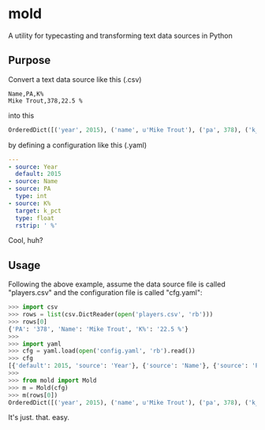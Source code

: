 # mold
A utility for typecasting and transforming text data sources in Python

## Purpose
Convert a text data source like this (.csv)
```csv
Name,PA,K%
Mike Trout,378,22.5 %
```
into this
```py
OrderedDict([('year', 2015), ('name', u'Mike Trout'), ('pa', 378), ('k_pct', 22.5)])
```
by defining a configuration like this (.yaml)
```yaml
---
- source: Year
  default: 2015
- source: Name
- source: PA
  type: int
- source: K%
  target: k_pct
  type: float
  rstrip: ' %'
```
Cool, huh?

## Usage
Following the above example, assume the data source file is called "players.csv" and the configuration file is called "cfg.yaml":
```py
>>> import csv
>>> rows = list(csv.DictReader(open('players.csv', 'rb')))
>>> rows[0]
{'PA': '378', 'Name': 'Mike Trout', 'K%': '22.5 %'}
>>>
>>> import yaml
>>> cfg = yaml.load(open('config.yaml', 'rb').read())
>>> cfg
[{'default': 2015, 'source': 'Year'}, {'source': 'Name'}, {'source': 'PA', 'type': 'int'}, {'source': 'K%', 'type': 'float', 'target': 'k_pct', 'rstrip': ' %'}]
>>>
>>> from mold import Mold
>>> m = Mold(cfg)
>>> m(rows[0])
OrderedDict([('year', 2015), ('name', u'Mike Trout'), ('pa', 378), ('k_pct', 22.5)])
```
It's just. that. easy.
